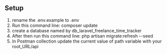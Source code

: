 ## Setup
1. rename the .env.example to .env
2. Run this command line: composer update
3. create a database named by db_laravel_freelance_time_tracker
4. After then run this command line: php artisan migrate:refresh --seed
5. In Postman collection update the current value of path variable with your root_URL/api

